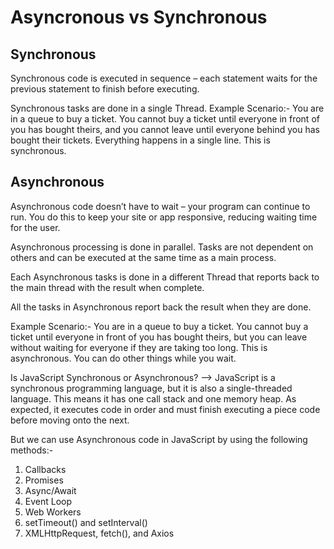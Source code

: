 # Asyncronous vs Synchronous

## Synchronous

Synchronous code is executed in sequence – each statement waits for the previous statement to finish before executing.

Synchronous tasks are done in a single Thread.
Example Scenario:-
    You are in a queue to buy a ticket. You cannot buy a ticket until everyone in front of you has bought theirs, and you cannot leave until everyone behind you has bought their tickets. Everything happens in a single line. This is synchronous.

## Asynchronous

Asynchronous code doesn’t have to wait – your program can continue to run. You do this to keep your site or app responsive, reducing waiting time for the user.

Asynchronous processing is done in parallel.
Tasks are not dependent on others and can be executed at the same time as a main process.

Each Asynchronous tasks is done in a different Thread that reports back to the main thread with the result when complete.

All the tasks in Asynchronous report back the result when they are done.

Example Scenario:-
    You are in a queue to buy a ticket. You cannot buy a ticket until everyone in front of you has bought theirs, but you can leave without waiting for everyone if they are taking too long. This is asynchronous. You can do other things while you wait.

Is JavaScript Synchronous or Asynchronous?
--> JavaScript is a synchronous programming language, but it is also a single-threaded language. This means it has one call stack and one memory heap. As expected, it executes code in order and must finish executing a piece code before moving onto the next.

But we can use Asynchronous code in JavaScript by using the following methods:-

1. Callbacks
2. Promises
3. Async/Await
4. Event Loop
5. Web Workers
6. setTimeout() and setInterval()
7. XMLHttpRequest, fetch(), and Axios
